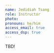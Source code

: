 ```yaml
---
name: Jedidiah Tsang
role: Instructor
photo: 
pronouns: he/him
access_email: true
access_dsp: true
---
```

TBD!
